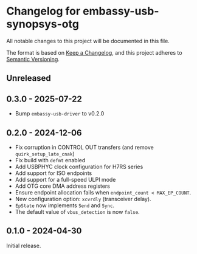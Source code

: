 # Changelog for embassy-usb-synopsys-otg

All notable changes to this project will be documented in this file.

The format is based on [Keep a Changelog](https://keepachangelog.com/en/1.0.0/),
and this project adheres to [Semantic Versioning](https://semver.org/spec/v2.0.0.html).

## Unreleased

## 0.3.0 - 2025-07-22

- Bump `embassy-usb-driver` to v0.2.0

## 0.2.0 - 2024-12-06

- Fix corruption in CONTROL OUT transfers (and remove `quirk_setup_late_cnak`)
- Fix build with `defmt` enabled
- Add USBPHYC clock configuration for H7RS series
- Add support for ISO endpoints
- Add support for a full-speed ULPI mode
- Add OTG core DMA address registers
- Ensure endpoint allocation fails when `endpoint_count < MAX_EP_COUNT`.
- New configuration option: `xcvrdly` (transceiver delay).
- `EpState` now implements `Send` and `Sync`.
- The default value of `vbus_detection` is now `false`.

## 0.1.0 - 2024-04-30

Initial release.
